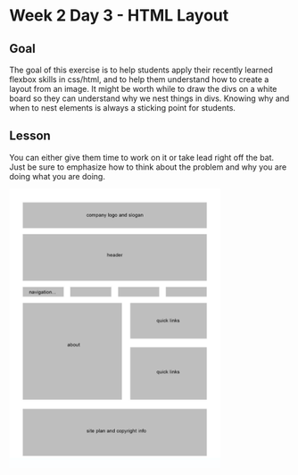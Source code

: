 # Week 2 Day 3 - HTML Layout

## Goal

The goal of this exercise is to help students apply their recently learned flexbox skills in css/html, and to help them understand how to create a layout from an image. It might be worth while to draw the divs on a white board so they can understand why we nest things in divs. Knowing why and when to nest elements is always a sticking point for students.

## Lesson

You can either give them time to work on it or take lead right off the bat. Just be sure to emphasize how to think about the problem and why you are doing what you are doing.

<img src="./layout.jpg" height="500">



